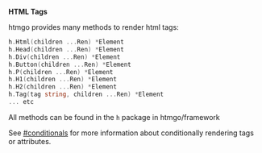 **HTML Tags**

htmgo provides many methods to render html tags:

```go
h.Html(children ...Ren) *Element
h.Head(children ...Ren) *Element
h.Div(children ...Ren) *Element
h.Button(children ...Ren) *Element
h.P(children ...Ren) *Element
h.H1(children ...Ren) *Element
h.H2(children ...Ren) *Element
h.Tag(tag string, children ...Ren) *Element
... etc
```

All methods can be found in the `h` package in htmgo/framework

See [#conditionals](#control-if-else) for more information about conditionally rendering tags or attributes.
